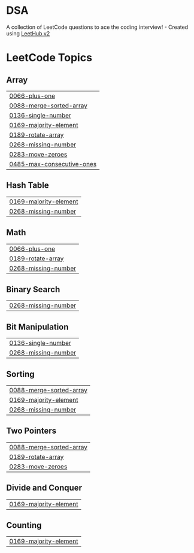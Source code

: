 # DSA
A collection of LeetCode questions to ace the coding interview! - Created using [LeetHub v2](https://github.com/arunbhardwaj/LeetHub-2.0)

<!---LeetCode Topics Start-->
# LeetCode Topics
## Array
|  |
| ------- |
| [0066-plus-one](https://github.com/SUMIT7288/DSA/tree/master/0066-plus-one) |
| [0088-merge-sorted-array](https://github.com/SUMIT7288/DSA/tree/master/0088-merge-sorted-array) |
| [0136-single-number](https://github.com/SUMIT7288/DSA/tree/master/0136-single-number) |
| [0169-majority-element](https://github.com/SUMIT7288/DSA/tree/master/0169-majority-element) |
| [0189-rotate-array](https://github.com/SUMIT7288/DSA/tree/master/0189-rotate-array) |
| [0268-missing-number](https://github.com/SUMIT7288/DSA/tree/master/0268-missing-number) |
| [0283-move-zeroes](https://github.com/SUMIT7288/DSA/tree/master/0283-move-zeroes) |
| [0485-max-consecutive-ones](https://github.com/SUMIT7288/DSA/tree/master/0485-max-consecutive-ones) |
## Hash Table
|  |
| ------- |
| [0169-majority-element](https://github.com/SUMIT7288/DSA/tree/master/0169-majority-element) |
| [0268-missing-number](https://github.com/SUMIT7288/DSA/tree/master/0268-missing-number) |
## Math
|  |
| ------- |
| [0066-plus-one](https://github.com/SUMIT7288/DSA/tree/master/0066-plus-one) |
| [0189-rotate-array](https://github.com/SUMIT7288/DSA/tree/master/0189-rotate-array) |
| [0268-missing-number](https://github.com/SUMIT7288/DSA/tree/master/0268-missing-number) |
## Binary Search
|  |
| ------- |
| [0268-missing-number](https://github.com/SUMIT7288/DSA/tree/master/0268-missing-number) |
## Bit Manipulation
|  |
| ------- |
| [0136-single-number](https://github.com/SUMIT7288/DSA/tree/master/0136-single-number) |
| [0268-missing-number](https://github.com/SUMIT7288/DSA/tree/master/0268-missing-number) |
## Sorting
|  |
| ------- |
| [0088-merge-sorted-array](https://github.com/SUMIT7288/DSA/tree/master/0088-merge-sorted-array) |
| [0169-majority-element](https://github.com/SUMIT7288/DSA/tree/master/0169-majority-element) |
| [0268-missing-number](https://github.com/SUMIT7288/DSA/tree/master/0268-missing-number) |
## Two Pointers
|  |
| ------- |
| [0088-merge-sorted-array](https://github.com/SUMIT7288/DSA/tree/master/0088-merge-sorted-array) |
| [0189-rotate-array](https://github.com/SUMIT7288/DSA/tree/master/0189-rotate-array) |
| [0283-move-zeroes](https://github.com/SUMIT7288/DSA/tree/master/0283-move-zeroes) |
## Divide and Conquer
|  |
| ------- |
| [0169-majority-element](https://github.com/SUMIT7288/DSA/tree/master/0169-majority-element) |
## Counting
|  |
| ------- |
| [0169-majority-element](https://github.com/SUMIT7288/DSA/tree/master/0169-majority-element) |
<!---LeetCode Topics End-->